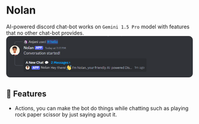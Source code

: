 # Nolan
AI-powered discord chat-bot works on `Gemini 1.5 Pro` model with features that no other chat-bot provides.
![/hello command preview](images/hello.png)

## 🌴 Features
- Actions, you can make the bot do things while chatting such as playing rock paper scissor by just saying agout it.
